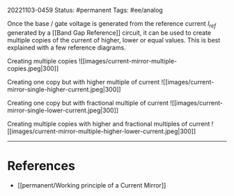 20221103-0459
Status: #permanent 
Tags: #ee/analog 

Once the base / gate voltage is generated from the reference current $I_{ref}$ generated by a [[Band Gap Reference]] circuit, it can be used to create multiple copies of the current of higher, lower or equal values. This is best explained with a few reference diagrams.

Creating multiple copies
	 ![[images/current-mirror-multiple-copies.jpeg|300]]

Creating one copy but with higher multiple of current
![[images/current-mirror-single-higher-current.jpeg|300]]

Creating one copy but with fractional multiple of current
![[images/current-mirror-single-lower-current.jpeg|300]]

Creating multiple copies with higher and fractional multiples of current
![[images/current-mirror-multiple-higher-lower-current.jpeg|300]]

---
# References

- [[permanent/Working principle of a Current Mirror]]
